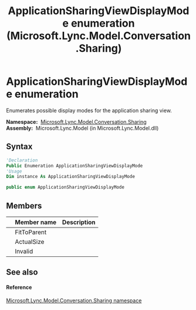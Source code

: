 ﻿---
title: ApplicationSharingViewDisplayMode enumeration (Microsoft.Lync.Model.Conversation.Sharing)
TOCTitle: ApplicationSharingViewDisplayMode enumeration
ms:assetid: T:Microsoft.Lync.Model.Conversation.Sharing.ApplicationSharingViewDisplayMode_DI_3_UC_OCS14MrefLyncWPF
ms:mtpsurl: https://msdn.microsoft.com/en-us/library/microsoft.lync.model.conversation.sharing.applicationsharingviewdisplaymode_di_3_uc_ocs14mreflyncwpf(v=office.15)
ms:contentKeyID: 56371454
ms.date: 07/28/2014
mtps_version: v=office.15
f1_keywords:
- Microsoft.Lync.Model.Conversation.Sharing.ApplicationSharingViewDisplayMode
- Microsoft.Lync.Model.Conversation.Sharing.ApplicationSharingViewDisplayMode.ActualSize
- Microsoft.Lync.Model.Conversation.Sharing.ApplicationSharingViewDisplayMode.FitToParent
- Microsoft.Lync.Model.Conversation.Sharing.ApplicationSharingViewDisplayMode.Invalid
dev_langs:
- CSharp
- JScript
- VB
- other
---

# ApplicationSharingViewDisplayMode enumeration

Enumerates possible display modes for the application sharing view.

**Namespace:**  [Microsoft.Lync.Model.Conversation.Sharing](microsoft-lync-model-conversation-sharing-namespace_2.md)  
**Assembly:**  Microsoft.Lync.Model (in Microsoft.Lync.Model.dll)

## Syntax

``` vb
'Declaration
Public Enumeration ApplicationSharingViewDisplayMode
'Usage
Dim instance As ApplicationSharingViewDisplayMode
```

``` csharp
public enum ApplicationSharingViewDisplayMode
```

## Members

<table>
<thead>
<tr class="header">
<th></th>
<th>Member name</th>
<th>Description</th>
</tr>
</thead>
<tbody>
<tr class="odd">
<td></td>
<td>FitToParent</td>
<td></td>
</tr>
<tr class="even">
<td></td>
<td>ActualSize</td>
<td></td>
</tr>
<tr class="odd">
<td></td>
<td>Invalid</td>
<td></td>
</tr>
</tbody>
</table>


## See also

#### Reference

[Microsoft.Lync.Model.Conversation.Sharing namespace](microsoft-lync-model-conversation-sharing-namespace_2.md)

